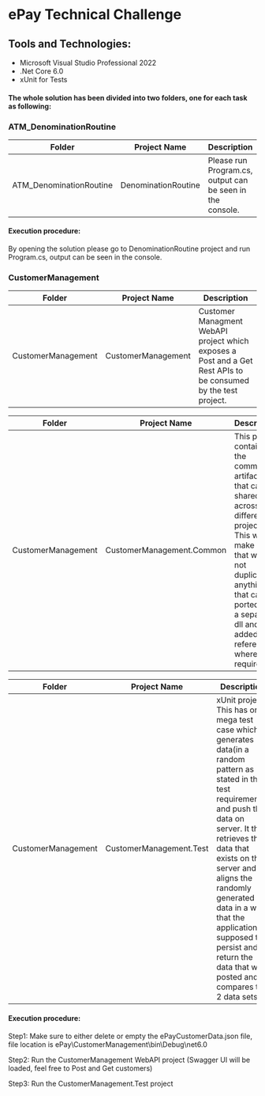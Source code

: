 # ePay Technical Challenge

## Tools and Technologies:
- Microsoft Visual Studio Professional 2022
- .Net Core 6.0
- xUnit for Tests

#### The whole solution has been divided into two folders, one for each task as following: 

### ATM_DenominationRoutine


| Folder | Project Name | Description | 
| ------ | ------ | ------ |
| ATM_DenominationRoutine | DenominationRoutine| Please run Program.cs, output can be seen in the console.|

#### Execution procedure:
By opening the solution please go to DenominationRoutine project and run Program.cs, output can be seen in the console.


### CustomerManagement 

| Folder | Project Name | Description |
| ------ | ------ | ------ |
| CustomerManagement | CustomerManagement| Customer Managment WebAPI project which exposes a Post and a Get Rest APIs to be consumed by the test project.|


| Folder | Project Name | Description |
| ------ | ------ | ------ |
| CustomerManagement | CustomerManagement.Common| This project contains all the common artifacts that can be shared across different projects. This will make sure that we are not duplicating anything that can be ported into a separate dll and added as reference wherever required.


| Folder | Project Name | Description |
| ------ | ------ | ------ |
| CustomerManagement | CustomerManagement.Test| xUnit project. This has one mega test case which generates data(in a random pattern as stated in the test requirements) and push the data on server. It then retrieves the data that exists on the server and aligns the randomly generated data in a way that the application is supposed to persist and return the data that was posted and compares the 2 data sets.

#### Execution procedure:

Step1: Make sure to either delete or empty the ePayCustomerData.json file, file location is ePay\CustomerManagement\bin\Debug\net6.0

Step2: Run the CustomerManagement WebAPI project (Swagger UI will be loaded, feel free to Post and Get customers)

Step3: Run the CustomerManagement.Test project
